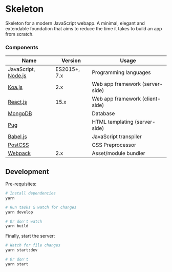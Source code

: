 # Skeleton

Skeleton for a modern JavaScript webapp. A minimal, elegant and extendable foundation that aims to reduce the time it takes to build an app from scratch. 

### Components
Name | Version | Usage
--- | --- | ---
JavaScript, [Node.js](https://nodejs.org) | ES2015+, 7.x | Programming languages
[Koa.js](http://koajs.com) | 2.x | Web app framework (server-side)
[React.js](https://facebook.github.io/react/) | 15.x | Web app framework (client-side)
[MongoDB](https://www.mongodb.org) | | Database
[Pug](http://pugjs.org) | | HTML templating (server-side)
[Babel.js](http://babeljs.io) | | JavaScript transpiler
[PostCSS](http://postcss.org) | | CSS Preprocessor
[Webpack](https://webpack.js.org/) | 2.x | Asset/module bundler


## Development

Pre-requisites:
```bash
# Install dependencies
yarn

# Run tasks & watch for changes
yarn develop

# Or don't watch
yarn build
```

Finally, start the server:
```bash
# Watch for file changes
yarn start:dev

# Or don't
yarn start
```
